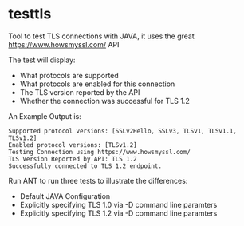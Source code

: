 # testtls
Tool to test TLS connections with JAVA, it uses the great https://www.howsmyssl.com/ API

The test will display:
* What protocols are supported
* What protocols are enabled for this connection
* The TLS version reported by the API
* Whether the connection was successful for TLS 1.2

An Example Output is:
~~~~
Supported protocol versions: [SSLv2Hello, SSLv3, TLSv1, TLSv1.1, TLSv1.2]
Enabled protocol versions: [TLSv1.2]
Testing Connection using https://www.howsmyssl.com/
TLS Version Reported by API: TLS 1.2
Successfully connected to TLS 1.2 endpoint.
~~~~
Run ANT to run three tests to illustrate the differences:

* Default JAVA Configuration
* Explicitly specifying TLS 1.0 via -D command line paramters
* Explicitly specifying TLS 1.2 via -D command line paramters
